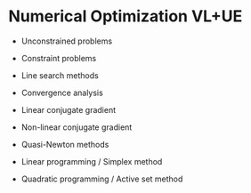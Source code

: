 # Numerical Optimization VL+UE

- Unconstrained problems

- Constraint problems

- Line search methods

- Convergence analysis

- Linear conjugate gradient

- Non-linear conjugate gradient

- Quasi-Newton methods

- Linear programming / Simplex method

- Quadratic programming / Active set method
